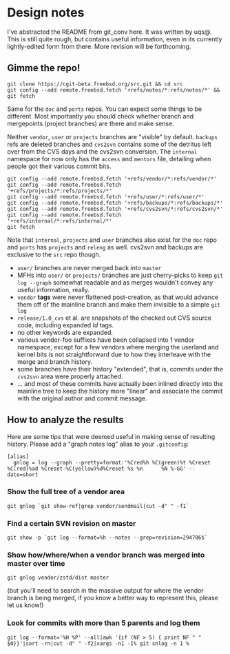# Design notes

I've abstracted the README from git_conv here.
It was written by uqs@.
This is still quite rough, but contains useful information, even in its currently lightly-edited form from there.
More revision will be forthcoming.

## Gimme the repo!

```
git clone https://cgit-beta.freebsd.org/src.git && cd src
git config --add remote.freebsd.fetch '+refs/notes/*:refs/notes/*' && git fetch
```

Same for the `doc` and `ports` repos. You can expect some things to be different.
Most importantly you should check whether branch and mergepoints (project branches) are there and make sense.

Neither `vendor`, `user` or `projects` branches are "visible" by default.
`backups` refs are deleted branches and `cvs2svn` contains some of the detritus left over from the CVS days and the cvs2svn conversion.
The `internal` namespace for now only has the `access` and `mentors` file, detailing when people got their various commit bits.

```
git config --add remote.freebsd.fetch '+refs/vendor/*:refs/vendor/*'
git config --add remote.freebsd.fetch '+refs/projects/*:refs/projects/*'
git config --add remote.freebsd.fetch '+refs/user/*:refs/user/*'
git config --add remote.freebsd.fetch '+refs/backups/*:refs/backups/*'
git config --add remote.freebsd.fetch '+refs/cvs2svn/*:refs/cvs2svn/*'
git config --add remote.freebsd.fetch '+refs/internal/*:refs/internal/*'
git fetch
```

Note that `internal`, `projects` and `user` branches also exist for the `doc` repo and `ports` has `projects` and `releng` as well.
cvs2svn and backups are exclusive to the `src` repo though.

- `user/` branches are never merged back into `master`
- MFHs into `user/` or `projects/` branches are just cherry-picks to keep `git log --graph` somewhat readable and as merges wouldn't convey any useful information, really.
- `vendor` **tags** were never flattened post-creation, as that would advance them off of the mainline branch and make them invisible to a simple `git log`
- `release/1.0_cvs` et al. are snapshots of the checked out CVS source code, including expanded $Id$ tags.
- no other keywords are expanded.
- various vendor-foo suffixes have been collapsed into 1 vendor namespace, except for a few vendors where merging the userland and kernel bits is not straightforward due to how they interleave with the merge and branch history.
- some branches have their history "extended", that is, commits under the `cvs2svn` area were properly attached.
- ... and most of these commits have actually been inlined directly into the mainline tree to keep the history more "linear" and associate the commit with the original author and commit message.

## How to analyze the results

Here are some tips that were deemed useful in making sense of resulting history.
Please add a "graph notes log" alias to your `.gitconfig`:
```
[alias]
  gnlog = log --graph --pretty=format:'%Cred%h %C(green)%t %Creset %C(red)%ad %Creset-%C(yellow)%d%Creset %s %n      %N %-GG' --date=short
```

### Show the full tree of a vendor area

```
git gnlog `git show-ref|grep vendor/sendmail|cut -d" " -f1`
```

### Find a certain SVN revision on master

```
git show -p `git log --format=%h --notes --grep=revision=294706$`
```

### Show how/where/when a vendor branch was merged into master over time

```
git gnlog vendor/zstd/dist master
```
(but you'll need to search in the massive output for where the vendor branch is being merged, if you know a better way to represent this, please let us know!)

### Look for commits with more than 5 parents and log them

```
git log --format='%H %P' --all|awk '{if (NF > 5) { print NF " " $0}}'|sort -rn|cut -d" " -f2|xargs -n1 -I% git snlog -n 1 %
```
